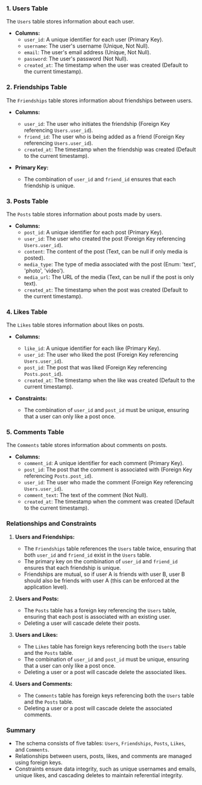 ### 1. Users Table
The `Users` table stores information about each user.

- **Columns:**
  - `user_id`: A unique identifier for each user (Primary Key).
  - `username`: The user's username (Unique, Not Null).
  - `email`: The user's email address (Unique, Not Null).
  - `password`: The user's password (Not Null).
  - `created_at`: The timestamp when the user was created (Default to the current timestamp).

### 2. Friendships Table
The `Friendships` table stores information about friendships between users.

- **Columns:**
  - `user_id`: The user who initiates the friendship (Foreign Key referencing `Users.user_id`).
  - `friend_id`: The user who is being added as a friend (Foreign Key referencing `Users.user_id`).
  - `created_at`: The timestamp when the friendship was created (Default to the current timestamp).

- **Primary Key:**
  - The combination of `user_id` and `friend_id` ensures that each friendship is unique.

### 3. Posts Table
The `Posts` table stores information about posts made by users.

- **Columns:**
  - `post_id`: A unique identifier for each post (Primary Key).
  - `user_id`: The user who created the post (Foreign Key referencing `Users.user_id`).
  - `content`: The content of the post (Text, can be null if only media is posted).
  - `media_type`: The type of media associated with the post (Enum: 'text', 'photo', 'video').
  - `media_url`: The URL of the media (Text, can be null if the post is only text).
  - `created_at`: The timestamp when the post was created (Default to the current timestamp).

### 4. Likes Table
The `Likes` table stores information about likes on posts.

- **Columns:**
  - `like_id`: A unique identifier for each like (Primary Key).
  - `user_id`: The user who liked the post (Foreign Key referencing `Users.user_id`).
  - `post_id`: The post that was liked (Foreign Key referencing `Posts.post_id`).
  - `created_at`: The timestamp when the like was created (Default to the current timestamp).

- **Constraints:**
  - The combination of `user_id` and `post_id` must be unique, ensuring that a user can only like a post once.

### 5. Comments Table
The `Comments` table stores information about comments on posts.

- **Columns:**
  - `comment_id`: A unique identifier for each comment (Primary Key).
  - `post_id`: The post that the comment is associated with (Foreign Key referencing `Posts.post_id`).
  - `user_id`: The user who made the comment (Foreign Key referencing `Users.user_id`).
  - `comment_text`: The text of the comment (Not Null).
  - `created_at`: The timestamp when the comment was created (Default to the current timestamp).

### Relationships and Constraints

1. **Users and Friendships:**
   - The `Friendships` table references the `Users` table twice, ensuring that both `user_id` and `friend_id` exist in the `Users` table.
   - The primary key on the combination of `user_id` and `friend_id` ensures that each friendship is unique.
   - Friendships are mutual, so if user A is friends with user B, user B should also be friends with user A (this can be enforced at the application level).

2. **Users and Posts:**
   - The `Posts` table has a foreign key referencing the `Users` table, ensuring that each post is associated with an existing user.
   - Deleting a user will cascade delete their posts.

3. **Users and Likes:**
   - The `Likes` table has foreign keys referencing both the `Users` table and the `Posts` table.
   - The combination of `user_id` and `post_id` must be unique, ensuring that a user can only like a post once.
   - Deleting a user or a post will cascade delete the associated likes.

4. **Users and Comments:**
   - The `Comments` table has foreign keys referencing both the `Users` table and the `Posts` table.
   - Deleting a user or a post will cascade delete the associated comments.

### Summary

- The schema consists of five tables: `Users`, `Friendships`, `Posts`, `Likes`, and `Comments`.
- Relationships between users, posts, likes, and comments are managed using foreign keys.
- Constraints ensure data integrity, such as unique usernames and emails, unique likes, and cascading deletes to maintain referential integrity.
